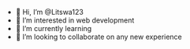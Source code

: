 - 👋 Hi, I’m @Litswa123
- 👀 I’m interested in web development 
- 🌱 I’m currently learning 
- 💞️ I’m looking to collaborate on any new experience
  

<!---
Litswa123/Litswa123 is a ✨ special ✨ repository because its `README.md` (this file) appears on your GitHub profile.
You can click the Preview link to take a look at your changes.
--->
